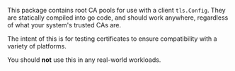 This package contains root CA pools for use with a client `tls.Config`. They are
statically compiled into go code, and should work anywhere, regardless of what your system's
trusted CAs are.

The intent of this is for testing certificates to ensure compatibility with a variety of platforms.

You should **not** use this in any real-world workloads.